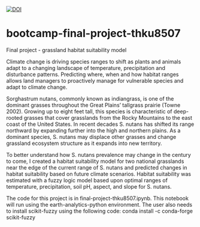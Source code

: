 [![DOI](https://zenodo.org/badge/729667541.svg)](https://zenodo.org/doi/10.5281/zenodo.10404382)
# bootcamp-final-project-thku8507
 Final project - grassland habitat suitability model
 
Climate change is driving species ranges to shift as plants and animals adapt to a changing landscape of temperature, precipitation and disturbance patterns. Predicting where, when and how habitat ranges allows land managers to proactively manage for vulnerable species and adapt to climate change.  

Sorghastrum nutans, commonly known as indiangrass, is one of the dominant grasses throughout the Great Plains’ tallgrass prairie (Towne 2002). Growing up to eight feet tall, this species is characteristic of deep-rooted grasses that cover grasslands from the Rocky Mountains to the east coast of the United States. In recent decades S. nutans has shifted its range northward by expanding further into the high and northern plains. As a dominant species, S. nutans may displace other grasses and change grassland ecosystem structure as it expands into new territory. 

To better understand how S. nutans prevalence may change in the century to come, I created a habitat suitability model for two national grasslands near the edge of the current range of S. nutans and predicted changes in habitat suitability based on future climate scenarios. Habitat suitability was estimated with a fuzzy logic model based upon optimal ranges of temperature, precipitation, soil pH, aspect, and slope for S. nutans.

The code for this project is in final-project-thku8507.ipynb. This notebook will run using the earth-analytics-python environment. The user also needs to install scikit-fuzzy using the following code:
conda install -c conda-forge scikit-fuzzy
